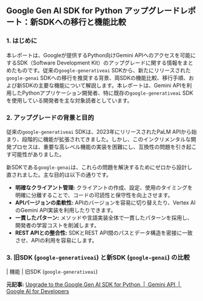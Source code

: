 ## Google Gen AI SDK for Python アップグレードレポート：新SDKへの移行と機能比較

### 1. はじめに

本レポートは、Googleが提供するPython向けGemini APIへのアクセスを可能にするSDK（Software Development Kit）のアップグレードに関する情報をまとめたものです。従来の`google-generativeai` SDKから、新たにリリースされた`google-genai` SDKへの移行を推奨する背景、両SDKの機能比較、移行手順、および新SDKの主要な機能について解説します。本レポートは、Gemini APIを利用したPythonアプリケーション開発者、特に既存の`google-generativeai` SDKを使用している開発者を主な対象読者としています。

### 2. アップグレードの背景と目的

従来の`google-generativeai` SDKは、2023年にリリースされたPaLM APIから始まり、段階的に機能が拡張されてきました。しかし、このインクリメンタルな開発プロセスは、重要な高レベル機能の実装を困難にし、互換性の問題を引き起こす可能性がありました。

新SDKである`google-genai`は、これらの問題を解決するためにゼロから設計し直されました。主な目的は以下の通りです。

* **明確なクライアント管理:** クライアントの作成、設定、使用のタイミングを明確に分離することで、コードの可読性と保守性を向上させます。
* **APIバージョンの柔軟性:** APIのバージョンを容易に切り替えたり、Vertex AIのGemini API実装を利用したりできます。
* **一貫したパターン:** メソッドや言語実装全体で一貫したパターンを採用し、開発者の学習コストを削減します。
* **REST APIとの整合性:** SDKとREST API間のパスとデータ構造を密接に一致させ、APIの利用を容易にします。

### 3. 旧SDK (`google-generativeai`) と新SDK (`google-genai`) の比較

| 機能 | 旧SDK (`google-generativeai`) 

**元記事:** [Upgrade to the Google Gen AI SDK for Python  |  Gemini API  |  Google AI for Developers](https://ai.google.dev/gemini-api/docs/migrate)